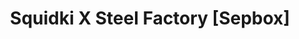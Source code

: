 ---
slug: squidki-x-steel-factory-sepbox
title: Squidki X Steel Factory [Sepbox]
description: "Squidki X Steel Factory [Sepbox] is an exciting online game. Play for free directly in your browser!"
icon: /images/new_mods/Sprunki X Steel Factory [Sepbox].png
url: https://wowtbc.net/sprunkin/steel-factory/index.html
previewImage: /images/new_mods/Sprunki X Steel Factory [Sepbox].png
type: new mods

# SEO配置
seo:
  title: "Squidki X Steel Factory [Sepbox] - Play Free Online Game | Fun Browser Games"
  description: "Squidki X Steel Factory [Sepbox] - Play this fun online game for free in your browser. No download required!"
  ogImage: "/images/new_mods/Sprunki X Steel Factory [Sepbox].png"
  keywords: "squidki-x-steel-factory-sepbox, online game, browser game, free game, new mods game, play online"

videoUrls:
  - https://www.youtube.com/embed/example1
  - https://www.youtube.com/embed/example2

whyPlay:
  title: "Why Play Squidki X Steel Factory [Sepbox]?"
  items:
    - "Immersive Gameplay: Squidki X Steel Factory [Sepbox] offers an engaging and immersive gaming experience that will keep you entertained for hours"
    - "Challenging Levels: Test your skills with increasingly difficult challenges and obstacles"
    - "Beautiful Graphics: Enjoy stunning visuals and smooth animations that bring the game world to life"
    - "Regular Updates: New content and features are added regularly to keep the game fresh and exciting"
    - "Free to Play: Experience all the fun without spending a penny"
    - "Community Features: Connect with other players, share strategies, and compete for high scores"
    - "Cross-Platform: Play on any device with a web browser, no downloads required"

features:
  title: "Key Features of Squidki X Steel Factory [Sepbox]"
  image: "/images/new_mods/Sprunki X Steel Factory [Sepbox].png"
  items:
    - "Intuitive Controls: Easy to learn controls make Squidki X Steel Factory [Sepbox] accessible for players of all skill levels"
    - "Multiple Game Modes: Enjoy various gameplay options that provide different challenges and experiences"
    - "Character Customization: Personalize your gaming experience with unique characters and items"
    - "Achievement System: Complete special tasks to earn rewards and recognition"
    - "Leaderboards: Compete with players worldwide and see who can achieve the highest scores"

characteristics:
  title: "Game Characteristics"
  image: "/images/new_mods/Sprunki X Steel Factory [Sepbox].png"
  items:
    - "Genre: New mods game with elements of strategy and skill"
    - "Difficulty: Suitable for both casual gamers and those seeking a challenge"
    - "Play Time: Quick sessions or extended gameplay, depending on your preference"
    - "Art Style: Vibrant and engaging visuals that enhance the gaming experience"
    - "Sound Design: Immersive audio that complements the gameplay perfectly"

info: "Squidki X Steel Factory [Sepbox] is an exciting online game that offers players a unique and engaging gaming experience. With its intuitive controls, stunning visuals, and challenging gameplay, Squidki X Steel Factory [Sepbox] provides hours of entertainment for players of all ages and skill levels. Whether you're looking for a quick gaming session during a break or an extended play session, Squidki X Steel Factory [Sepbox] delivers an immersive experience that will keep you coming back for more. The game features multiple levels of increasing difficulty, ensuring that players are constantly challenged as they progress. With regular updates adding new content and features, Squidki X Steel Factory [Sepbox] remains fresh and exciting, providing endless entertainment options for its growing community of players."

howToPlayIntro: "Welcome to Squidki X Steel Factory [Sepbox]! This guide will walk you through the basics and help you master the game. Whether you're a beginner or looking to improve your skills, these tips and instructions will enhance your gaming experience."

howToPlaySteps:
  - title: "Getting Started"
    description: "Begin your Squidki X Steel Factory [Sepbox] adventure by familiarizing yourself with the controls. Use your keyboard or mouse to navigate through the game interface. The tutorial will guide you through the basic mechanics and help you understand the objectives."
  - title: "Understanding the Objectives"
    description: "In Squidki X Steel Factory [Sepbox], your main goal is to progress through levels by completing specific objectives. Each level presents unique challenges that require different strategies and approaches."
  - title: "Mastering the Controls"
    description: "Practice using the controls to improve your precision and reaction time. Squidki X Steel Factory [Sepbox] requires quick reflexes and strategic thinking to overcome obstacles and defeat opponents."
  - title: "Utilizing Power-ups"
    description: "Collect power-ups throughout the game to enhance your abilities and overcome difficult challenges. Each power-up offers unique advantages that can be crucial for success."
  - title: "Developing Strategies"
    description: "As you progress in Squidki X Steel Factory [Sepbox], develop effective strategies for different scenarios. Analyze patterns, anticipate challenges, and adapt your approach to maximize your performance."

faq:
  title: "Frequently Asked Questions about Squidki X Steel Factory [Sepbox]"
  items:
    - question: "Is Squidki X Steel Factory [Sepbox] free to play?"
      answer: "Yes, Squidki X Steel Factory [Sepbox] is completely free to play directly in your web browser. No downloads or purchases are required to enjoy the full game experience."
    - question: "Can I play Squidki X Steel Factory [Sepbox] on mobile devices?"
      answer: "Yes, Squidki X Steel Factory [Sepbox] is optimized for both desktop and mobile play. You can enjoy the game on any device with a web browser and internet connection."
    - question: "Are there any in-game purchases?"
      answer: "While Squidki X Steel Factory [Sepbox] is free to play, there may be optional in-game purchases available for cosmetic items or additional features that don't affect core gameplay."
    - question: "How often is Squidki X Steel Factory [Sepbox] updated?"
      answer: "The developers regularly update Squidki X Steel Factory [Sepbox] with new content, features, and improvements based on player feedback and game performance."
    - question: "Can I play Squidki X Steel Factory [Sepbox] offline?"
      answer: "Currently, Squidki X Steel Factory [Sepbox] requires an internet connection to play as it's a browser-based online game."
    - question: "Is Squidki X Steel Factory [Sepbox] suitable for children?"
      answer: "Yes, Squidki X Steel Factory [Sepbox] is designed to be family-friendly and suitable for players of all ages."
    - question: "How do I report bugs or issues?"
      answer: "If you encounter any problems while playing Squidki X Steel Factory [Sepbox], you can report them through the game's support page or contact the developers directly through their website."
    - question: "Still Have Questions?"
      answer: "If you have additional questions about Squidki X Steel Factory [Sepbox] that aren't covered in this FAQ, please visit our support center or contact our customer service team for assistance."
---